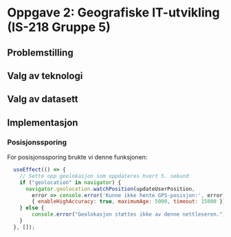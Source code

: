 # Oppgave 2: Geografiske IT-utvikling (IS-218 Gruppe 5)

## Problemstilling

## Valg av teknologi

## Valg av datasett

## Implementasjon

### Posisjonssporing

For posisjonssporing brukte vi denne funksjonen:
```js
  useEffect(() => {
    // Sette opp geolokasjon som oppdateres hvert 5. sekund
    if ("geolocation" in navigator) {
      navigator.geolocation.watchPosition(updateUserPosition, 
        error => console.error('Kunne ikke hente GPS-posisjon:', error), 
        { enableHighAccuracy: true, maximumAge: 5000, timeout: 15000 });
    } else {
        console.error("Geolokasjon støttes ikke av denne nettleseren.");
    }
  }, []);
```
